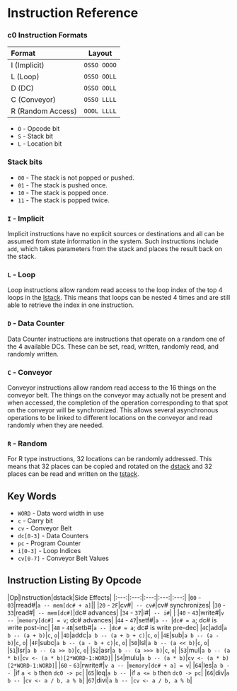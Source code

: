 # Instruction Reference

### c0 Instruction Formats

| Format | Layout |
|:------ |:------:|
|I (Implicit)|`OSSO OOOO`|
|L (Loop)|`OSSO OOLL`|
|D (DC)|`OSSO OOLL`|
|C (Conveyor)|`OSSO LLLL`|
|R (Random Access)|`OOOL LLLL`|

 - `O` - Opcode bit
 - `S` - Stack bit
 - `L` - Location bit

### Stack bits
- `00` - The stack is not popped or pushed.
- `01` - The stack is pushed once.
- `10` - The stack is popped once.
- `11` - The stack is popped twice.

### `I` - Implicit
Implicit instructions have no explicit sources or destinations and all can be assumed from state information in the system. Such instructions include `add`, which takes parameters from the stack and places the result back on the stack.

### `L` - Loop
Loop instructions allow random read access to the loop index of the top 4 loops in the [lstack](architecture/lstack.md). This means that loops can be nested 4 times and are still able to retrieve the index in one instruction.

### `D` - Data Counter
Data Counter instructions are instructions that operate on a random one of the 4 available DCs. These can be set, read, written, randomly read, and randomly written.

### `C` - Conveyor
Conveyor instructions allow random read access to the 16 things on the conveyor belt. The things on the conveyor may actually not be present and when accessed, the completion of the operation corresponding to that spot on the conveyor will be synchronized. This allows several asynchronous operations to be linked to different locations on the conveyor and read randomly when they are needed.

### `R` - Random
For R type instructions, 32 locations can be randomly addressed. This means that 32 places can be copied and rotated on the [dstack](architecture/dstack.md) and 32 places can be read and written on the [tstack](architecture/tstack.md).

## Key Words
- `WORD` - Data word width in use
- `c` - Carry bit
- `cv` - Conveyor Belt
- `dc[0-3]` - Data Counters
- `pc` - Program Counter
- `i[0-3]` - Loop Indices
- `cv[0-7]` - Conveyor Belt Values

## Instruction Listing By Opcode

|Op|Instruction|dstack|Side Effects|
|:---:|:---:|:---:|:---:|:---:|
|`00` - `03`|rread#|`a -- mem[dc# + a]`||
|`20` - `2F`|cv#|` -- cv#`|cv# synchronizes|
|`30` - `33`|read#|` -- mem[dc#]`|dc# advances|
|`34` - `37`|i#|` -- i#`| |
|`40` - `43`|write#|`v -- `|`memory[dc#] = v`; dc# advances|
|`44` - `47`|setf#|`a -- `|`dc# = a`; dc# is write post-inc|
|`48` - `4B`|setb#|`a -- `|`dc# = a`; dc# is write pre-dec|
|`4C`|add|`a b -- (a + b)`|`c`, `o`|
|`4D`|addc|`a b -- (a + b + c)`|`c`, `o`|
|`4E`|sub|`a b -- (a - b)`|`c`, `o`|
|`4F`|subc|`a b -- (a - b + c)`|`c`, `o`|
|`50`|lsl|`a b -- (a << b)`|`c`, `o`|
|`51`|lsr|`a b -- (a >> b)`|`c`, `o`|
|`52`|asr|`a b -- (a >>> b)`|`c`, `o`|
|`53`|mul|`a b -- (a * b)`|`cv <- (a * b)[2*WORD-1:WORD]`|
|`54`|mulu|`a b -- (a * b)`|`cv <- (a * b)[2*WORD-1:WORD]`|
|`60` - `63`|rwrite#|`v a -- `|`memory[dc# + a] = v`|
|`64`|les|`a b -- `|if `a < b` then `dc0 -> pc`|
|`65`|leq|`a b -- `|if `a <= b` then `dc0 -> pc`|
|`66`|div|`a b -- `|`cv <- a / b, a % b`|
|`67`|divi|`a b -- `|`cv <- a / b, a % b`|

